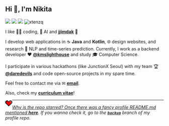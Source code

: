 <h2>Hi 👋, I'm Nikita</h2>

<a href="https://github.com/xtenzQ/"><img src="https://img.shields.io/badge/GitHub-xtenzQ-40AEF0?logo=github&style=flat-square"/></a>
<a href="https://www.linkedin.com/in/xtenzq/"><img src="https://img.shields.io/badge/LinkedIn-Nikita R-00D1B2?logo=linkedin&style=flat-square"/></a>
<a href="https://xtenzq.github.io/blog"><img src="https://img.shields.io/badge/blog-dev-FF8800?style=flat-square"/></a>
<img src="https://komarev.com/ghpvc/?username=xtenzq&label=Profile%20views&color=0e75b6&style=flat" alt="xtenzq" />

I like 👨‍💻 coding, 🧠 AI and **[jjimdak](https://3.bp.blogspot.com/-C8MpycXKT6g/WMJCIIoSApI/AAAAAAAAC0M/jYs_urGfOnsZ-sL-F1Y8gROEDRH8KFIFACEw/s1600/Seoul_%25EB%2582%25B4%25EA%25B0%2580%25EC%25B0%259C%25ED%2595%259C%25EB%258B%25AD_2.JPG)** 🤟

I develop web applications in ☕ **Java** and **Kotlin**, 🌐 design websites, and research 💬 NLP and time-series prediction. Currently, I work as a backend developer ♥ **[@kmslighthouse](https://www.kmslh.com/)** and study 🎓 Computer Science.

I participate in various hackathons (like JunctionX Seoul) with my team 🏆 **[@daredevils](https://github.com/daredevils-team)** and code open-source projects in my spare time.

Feel free to contact me via ✉ **<a href="mailto:me@rusetskii.dev">email</a>**.

Also, check my **[curriculum vitae](https://xtenzq.github.io/cv/)**!

<p align="left"><img align="left" src="icons/heart.svg" alt="xtenzq" width="22px" /><a href="https://linkedin.com/in/xtenzq" target="blank"></p>

---
_Why is the repo starred? Once there was a fancy profile README.md mentioned **[here](https://github.com/abhisheknaiidu/awesome-github-profile-readme)**. If you wanna check it, go to the **[`backup`](https://github.com/xtenzQ/xtenzQ/tree/backup)** branch of my profile repo._
